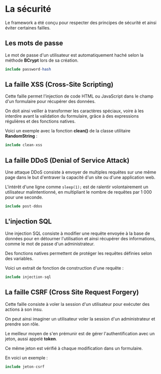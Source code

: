 # La sécurité

Le framework a été conçu pour respecter des principes de sécurité et ainsi éviter certaines failles.

## Les mots de passe

Le mot de passe d'un utilisateur est automatiquement haché selon la méthode **BCrypt** lors de sa création.

```php
include password-hash
```

## La faille XSS (Cross-Site Scripting)

Cette faille permet l'injection de code HTML ou JavaScript dans le champ d'un formulaire pour récupérer des données.

On doit ainsi veiller à transformer les caractères spéciaux, voire à les interdire avant la validation du formulaire, grâce à des expressions régulières et des fonctions natives.

Voici un exemple avec la fonction **clean()** de la classe utilitaire **RandomString** :

```php
include clean-xss
```

## La faille DDoS (Denial of Service Attack)

Une attaque DDoS consiste à envoyer de multiples requêtes sur une même page dans le but d'entraver la capacité d'un site ou d'une application web.

L'intérêt d'une ligne comme `sleep(1);` est de ralentir volontairement un utilisateur malintentionné, en multipliant le nombre de requêtes par 1 000 pour une seconde.

```php
include post-ddos
```

## L'injection SQL

Une injection SQL consiste à modifier une requête envoyée à la base de données pour en détourner l'utilisation et ainsi récupérer des informations, comme le mot de passe d'un administrateur.

Des fonctions natives permettent de protéger les requêtes définies selon des variables.

Voici un extrait de fonction de construction d'une requête :

```php
include injection-sql
```

## La faille CSRF (Cross Site Request Forgery)

Cette faille consiste à voler la session d'un utilisateur pour exécuter des actions à son insu.

On peut ainsi imaginer un utilisateur voler la session d'un administrateur et prendre son rôle.

Le meilleur moyen de s'en prémunir est de gérer l'authentification avec un jeton, aussi appelé **token**.

Ce même jeton est vérifié à chaque modification dans un formulaire.

En voici un exemple :

```php
include jeton-csrf
```

<div class="page-break"></div>
